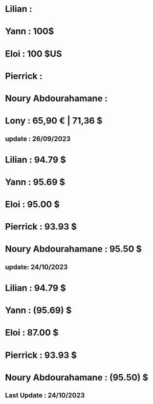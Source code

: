 # Lilian                : 
# Yann                  : 100$
# Eloi                  : 100 $US 
# Pierrick              : 
# Noury Abdourahamane   : 
# Lony                  : 65,90 € | 71,36 $

## update : 26/09/2023

# Lilian 		: 94.79 $
# Yann 			: 95.69 $
# Eloi 			: 95.00 $
# Pierrick 		: 93.93 $
# Noury Abdourahamane 	: 95.50 $

## update: 24/10/2023

# Lilian 		: 94.79 $
# Yann 			: (95.69) $
# Eloi 			: 87.00 $
# Pierrick 		: 93.93 $
# Noury Abdourahamane 	: (95.50) $

## Last Update : 24/10/2023

